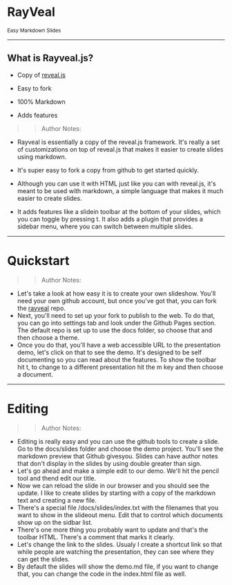 <!-- .slide: data-state="title" -->
# RayVeal
<small>Easy Markdown Slides</small>

---

## What is Rayveal.js?

- Copy of [reveal.js](https://github.com/hakimel/reveal.js)

- Easy to fork

- 100% Markdown

- Adds features

>>Author Notes:

- Rayveal is essentially a copy of the reveal.js framework. It's really a set of customizations on top of reveal.js that makes it easier to create slides using markdown.

- It's super easy to fork a copy from github to get started quickly.

- Although you can use it with HTML just like you can with reveal.js, it's meant to be used with markdown, a simple language that makes it much easier to create slides.

- It adds features like a slidein toolbar at the bottom of your slides, which you can toggle by pressing t. It also adds a plugin that provides a sidebar menu, where you can switch between multiple slides. 

---

<!-- .slide: data-state="title" -->
# Quickstart

>>Author Notes:
- Let's take a look at how easy it is to create your own slideshow. You'll need your own github account, but once you've got that, you can fork the [rayveal](https://github.com/planetoftheweb/rayveal) repo.
- Next, you'll need to set up your fork to publish to the web. To do that, you can go into settings tab and look under the Github Pages section. The default repo is set up to use the docs folder, so choose that and then choose a theme.
- Once you do that, you'll have a web accessible URL to the presentation demo, let's click on that to see the demo. It's designed to be self documenting so you can read about the features. To show the toolbar hit t, to change to a different presentation hit the m key and then choose a document.

---

<!-- .slide: data-state="title" -->
# Editing

>>Author Notes:
- Editing is really easy and you can use the github tools to create a slide. Go to the docs/slides folder and choose the demo project. You'll see the markdown preview that Github givesyou. Slides can have author notes that don't display in the slides by using double greater than sign.
- Let's go ahead and make a simple edit to our demo. We'll hit the pencil tool and thend edit our title.
- Now we can reload the slide in our browser and you should see the update. I like to create slides by starting with a copy of the markdown text and creating a new file.
- There's a special file /docs/slides/index.txt with the filenames that you want to show in the slideout menu. Edit that to control which documents show up on the sidbar list.
- There's one more thing you probably want to update and that's the toolbar HTML. There's a comment that marks it clearly.
- Let's change the link to the slides. Usualy I create a shortcut link so that while people are watching the presentation, they can see where they can get the slides.
- By default the slides will show the demo.md file, if you want to change that, you can change the  code in the index.html file as well.
